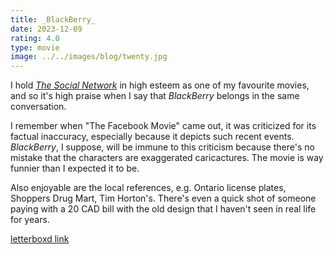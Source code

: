 ```yaml
---
title: _BlackBerry_
date: 2023-12-09
rating: 4.0
type: movie
image: ../../images/blog/twenty.jpg
---
```


I hold [_The Social Network_](https://letterboxd.com/film/the-social-network/) in high esteem as one of my favourite movies, and so it's high praise when I say that _BlackBerry_ belongs in the same conversation.

I remember when "The Facebook Movie" came out, it was criticized for its factual inaccuracy, especially because it depicts such recent events. _BlackBerry_, I suppose, will be immune to this criticism because there's no mistake that the characters are exaggerated caricactures. The movie is way funnier than I expected it to be.

Also enjoyable are the local references, e.g. Ontario license plates, Shoppers Drug Mart, Tim Horton's. There's even a quick shot of someone paying with a 20 CAD bill with the old design that I haven't seen in real life for years.

[letterboxd link](https://letterboxd.com/film/blackberry-2023/)
